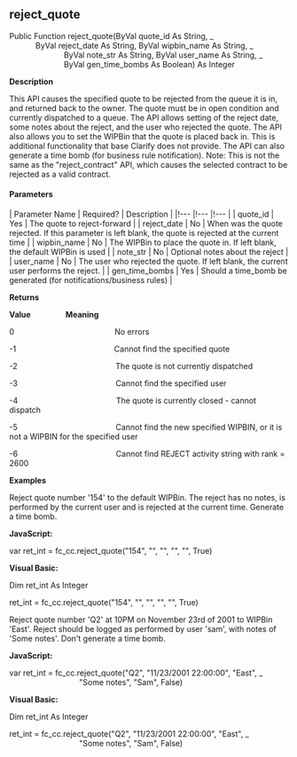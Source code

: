 reject_quote
------------

Public Function reject_quote(ByVal quote_id As String, _
                         ByVal reject_date As String, ByVal wipbin_name As String, _
                         ByVal note_str As String, ByVal user_name As String, _
                         ByVal gen_time_bombs As Boolean) As Integer

**Description**

This API causes the specified quote to be rejected from the queue it is in, and returned back to the owner. The quote must be in open condition and currently dispatched to a queue. The API allows setting of the reject date, some notes about the reject, and the user who rejected the quote. The API also allows you to set the WIPBin that the quote is placed back in. This is additional functionality that base Clarify does not provide. The API can also generate a time bomb (for business rule notification). Note: This is not the same as the "reject_contract" API, which causes the selected contract to be rejected as a valid contract.

#### Parameters

| Parameter Name | Required? | Description |
|!--- |!--- |!--- |
| quote_id | Yes | The quote to reject-forward |
| reject_date | No | When was the quote rejected. If this parameter is left blank, the quote is rejected at the current time |
| wipbin_name | No | The WIPBin to place the quote in. If left blank, the default WIPBin is used |
| note_str | No | Optional notes about the reject |
| user_name | No | The user who rejected the quote. If left blank, the current user performs the reject. |
| gen_time_bombs | Yes | Should a time_bomb be generated (for notifications/business rules) |

**Returns**

**Value**                **Meaning**

0                                              No errors

-1                                             Cannot find the specified quote

-2                                             The quote is not currently dispatched

-3                                             Cannot find the specified user

-4                                             The quote is currently closed - cannot dispatch

-5                                             Cannot find the new specified WIPBIN, or it is not a WIPBIN for the specified user

-6                                             Cannot find REJECT activity string with rank = 2600

**Examples**

 Reject quote number '154' to the default WIPBin. The reject has no notes, is performed by the current user and is rejected at the current time. Generate a time bomb.

**JavaScript:**

var ret_int = fc_cc.reject_quote("154", "", "", "", "", True)

**Visual Basic:**

Dim ret_int As Integer

ret_int = fc_cc.reject_quote("154", "", "", "", "", True)

 Reject quote number 'Q2' at 10PM on November 23rd of 2001 to WIPBin 'East'. Reject should be logged as performed by user 'sam', with notes of 'Some notes'. Don't generate a time bomb.

**JavaScript:**

var ret_int = fc_cc.reject_quote("Q2", "11/23/2001 22:00:00", "East", _
                                "Some notes", "Sam", False)

**Visual Basic:**

Dim ret_int As Integer

ret_int = fc_cc.reject_quote("Q2", "11/23/2001 22:00:00", "East", _
                                "Some notes", "Sam", False)